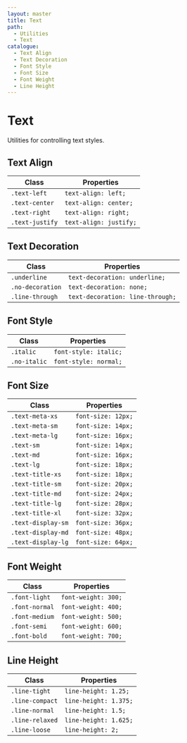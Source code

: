 ```yaml
---
layout: master
title: Text
path:
  - Utilities
  - Text
catalogue:
  - Text Align
  - Text Decoration
  - Font Style
  - Font Size
  - Font Weight
  - Line Height
---
```


# Text

Utilities for controlling text styles.

## Text Align

<table class="table table--bordered">
  <thead>
    <tr>
      <th>Class</th>
      <th>Properties</th>
    </tr>
  </thead>
  <tbody>
    <tr>
      <td><code>.text-left</code></td>
      <td><code>text-align: left;</code></td>
    </tr>
    <tr>
      <td><code>.text-center</code></td>
      <td><code>text-align: center;</code></td>
    </tr>
    <tr>
      <td><code>.text-right</code></td>
      <td><code>text-align: right;</code></td>
    </tr>
    <tr>
      <td><code>.text-justify</code></td>
      <td><code>text-align: justify;</code></td>
    </tr>
  </tbody>
</table>

## Text Decoration

<table class="table table--bordered">
  <thead>
    <tr>
      <th>Class</th>
      <th>Properties</th>
    </tr>
  </thead>
  <tbody>
    <tr>
      <td><code>.underline</code></td>
      <td><code>text-decoration: underline;</code></td>
    </tr>
    <tr>
      <td><code>.no-decoration</code></td>
      <td><code>text-decoration: none;</code></td>
    </tr>
    <tr>
      <td><code>.line-through</code></td>
      <td><code>text-decoration: line-through;</code></td>
    </tr>
  </tbody>
</table>

## Font Style

<table class="table table--bordered">
  <thead>
    <tr>
      <th>Class</th>
      <th>Properties</th>
    </tr>
  </thead>
  <tbody>
    <tr>
      <td><code>.italic</code></td>
      <td><code>font-style: italic;</code></td>
    </tr>
    <tr>
      <td><code>.no-italic</code></td>
      <td><code>font-style: normal;</code></td>
    </tr>
  </tbody>
</table>

## Font Size

<table class="table table--bordered">
  <thead>
    <tr>
      <th>Class</th>
      <th>Properties</th>
    </tr>
  </thead>
  <tbody>
    <tr>
      <td><code>.text-meta-xs</code></td>
      <td><code>font-size: 12px;</code></td>
    </tr>
    <tr>
      <td><code>.text-meta-sm</code></td>
      <td><code>font-size: 14px;</code></td>
    </tr>
    <tr>
      <td><code>.text-meta-lg</code></td>
      <td><code>font-size: 16px;</code></td>
    </tr>
    <tr>
      <td><code>.text-sm</code></td>
      <td><code>font-size: 14px;</code></td>
    </tr>
    <tr>
      <td><code>.text-md</code></td>
      <td><code>font-size: 16px;</code></td>
    </tr>
    <tr>
      <td><code>.text-lg</code></td>
      <td><code>font-size: 18px;</code></td>
    </tr>
    <tr>
      <td><code>.text-title-xs</code></td>
      <td><code>font-size: 18px;</code></td>
    </tr>
    <tr>
      <td><code>.text-title-sm</code></td>
      <td><code>font-size: 20px;</code></td>
    </tr>
    <tr>
      <td><code>.text-title-md</code></td>
      <td><code>font-size: 24px;</code></td>
    </tr>
    <tr>
      <td><code>.text-title-lg</code></td>
      <td><code>font-size: 28px;</code></td>
    </tr>
    <tr>
      <td><code>.text-title-xl</code></td>
      <td><code>font-size: 32px;</code></td>
    </tr>
    <tr>
      <td><code>.text-display-sm</code></td>
      <td><code>font-size: 36px;</code></td>
    </tr>
    <tr>
      <td><code>.text-display-md</code></td>
      <td><code>font-size: 48px;</code></td>
    </tr>
    <tr>
      <td><code>.text-display-lg</code></td>
      <td><code>font-size: 64px;</code></td>
    </tr>
  </tbody>
</table>

## Font Weight

<table class="table table--bordered">
  <thead>
    <tr>
      <th>Class</th>
      <th>Properties</th>
    </tr>
  </thead>
  <tbody>
    <tr>
      <td><code>.font-light</code></td>
      <td><code>font-weight: 300;</code></td>
    </tr>
    <tr>
      <td><code>.font-normal</code></td>
      <td><code>font-weight: 400;</code></td>
    </tr>
    <tr>
      <td><code>.font-medium</code></td>
      <td><code>font-weight: 500;</code></td>
    </tr>
    <tr>
      <td><code>.font-semi</code></td>
      <td><code>font-weight: 600;</code></td>
    </tr>
    <tr>
      <td><code>.font-bold</code></td>
      <td><code>font-weight: 700;</code></td>
    </tr>
  </tbody>
</table>

## Line Height

<table class="table table--bordered">
  <thead>
    <tr>
      <th>Class</th>
      <th>Properties</th>
    </tr>
  </thead>
  <tbody>
    <tr>
      <td><code>.line-tight</code></td>
      <td><code>line-height: 1.25;</code></td>
    </tr>
    <tr>
      <td><code>.line-compact</code></td>
      <td><code>line-height: 1.375;</code></td>
    </tr>
    <tr>
      <td><code>.line-normal</code></td>
      <td><code>line-height: 1.5;</code></td>
    </tr>
    <tr>
      <td><code>.line-relaxed</code></td>
      <td><code>line-height: 1.625;</code></td>
    </tr>
    <tr>
      <td><code>.line-loose</code></td>
      <td><code>line-height: 2;</code></td>
    </tr>
  </tbody>
</table>
